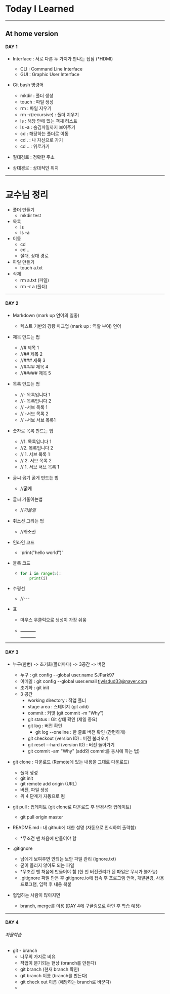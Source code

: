# Today I Learned

---

## At home version

#### DAY 1

- Interface : 서로 다른 두 가지가 만나는 접점 (*HDMI)
  - CLI : Command Line Interface
  - GUI : Graphic User Interface

- Git bash 명령어
  - mkdir : 폴더 생성
  - touch : 파일 생성
  - rm : 파일 지우기
  - rm -r(recursive) : 폴더 지우기
  - ls : 해당 안에 있는 객체 리스트
  - ls -a : 숨김파일까지 보여주기
  - cd : 해당하는 폴더로 이동
  - cd . : 나 자신으로 가기
  - cd .. : 위로가기
- 절대경로 : 정확한 주소
- 상대경로 : 상대적인 위치

---

#  교수님 정리

- 폴더 만들기
  - mkdir test
- 목록
  - ls
  - ls -a
- 이동
  - cd
  - cd ..
  - 절대, 상대 경로
- 파일 만들기
  - touch a.txt
- 삭제
  - rm a.txt (파일)
  - rm -r a (폴더)

---

#### DAY 2

- Markdown (mark up 언어의 일종)
  - 텍스트 기반의 경량 마크업 (mark up : 역할 부여) 언어
- 제목 만드는 법
  - //# 제목 1
  - //## 제목 2
  - //### 제목 3
  - //#### 제목 4
  - //##### 제목 5
- 목록 만드는 법
  - //- 목록입니다 1
  - //- 목록입니다 2
  - //   -서브 목록 1
  - //   -서브 목록 2
  - //     -서브 서브 목록1
- 숫자로 목록 만드는 법
  - //1. 목록입니다 1
  - //2. 목록입니다 2
  - //    1. 서브 목록 1
  - //    2. 서브 목록 2
  - //       1. 서브 서브 목록 1

- 글씨 굵기 굵게 만드는 법

  - //**굵게**

- 글씨 기울이는법

  - //*기울임*

- 취소선 그리는 법

  - //~~취소선~~

- 인라인 코드

  - 'print("hello world")'

- 블록 코드

  - ```python
    for i in range(5):
        print(i)
    ```

- 수평선

  - //---

- 표

  - 마우스 우클릭으로 생성이 가장 쉬움

  - |      |      |      |
    | ---- | ---- | ---- |
    |      |      |      |
    |      |      |      |
    |      |      |      |

---

#### DAY 3

- 누구(한번) -> 초기화(폴더마다) -> 3공간 -> 버전
  - 누구 : git config --global user.name SJPark97
  - 이메일 : git config --global user.email tjwlsdud33@naver.com
  - 초기화 : git init
  - 3 공간 
    - working directory : 작업 폴더
    - stage area : 스테이지 (git add)
    - commit : 커밋 (git commit -m "Why")
    - git status : Git 상태 확인 (제일 중요)
    - git log : 버전 확인
      - git log --oneline : 한 줄로 버전 확인 (간편하게)
    - git checkout (version ID) : 버전 불러오기
    - git reset --hard (version ID) : 버전 돌아가기
    - git commit -am "Why" (add와 commit를 동시에 하는 법)
- git clone : 다운로드 (Remote에 있는 내용을 그대로 다운로드)
  - 폴더 생성
  - git init
  - git remote add origin (URL)
  - 버전, 파일 생성
  - 위 4 단계가 자동으로 됨
- git pull : 업데이트 (git clone로 다운로드 후 변경사항 업데이트)
  - git pull origin master

- README.md : 내 github에 대한 설명 (자동으로 인식하여 출력함)
  - *무조건 맨 처음에 만들어야 함
- .gitignore
  - 남에게 보여주면 안되는 보안 파일 관리 (ignore.txt)
  - 굳이 올리지 않아도 되는 파일
  - *무조건 맨 처음에 만들어야 함 (한 번 버전관리가 된 파일은 무시가 불가능)
  - .gitignore 파일 만든 후 gitignore.io에 접속 후 프로그램 언어, 개발환경, 사용 프로그램, 입력 후 내용 복붙
- 협업하는 사람이 많아지면
  - branch, merge를 이용 (DAY 4에 구글링으로 확인 후 학습 예정)

---

#### DAY 4

###### 자율학습

- git - branch
  - 나무의 가지로 비유
  - 작업이 분기되는 현상 (branch를 만든다)
  - git branch (현재 branch 확인)
  - git branch 이름 (branch를 만든다)
  - git check out 이름 (해당하는 branch로 바꾼다)
  - 
